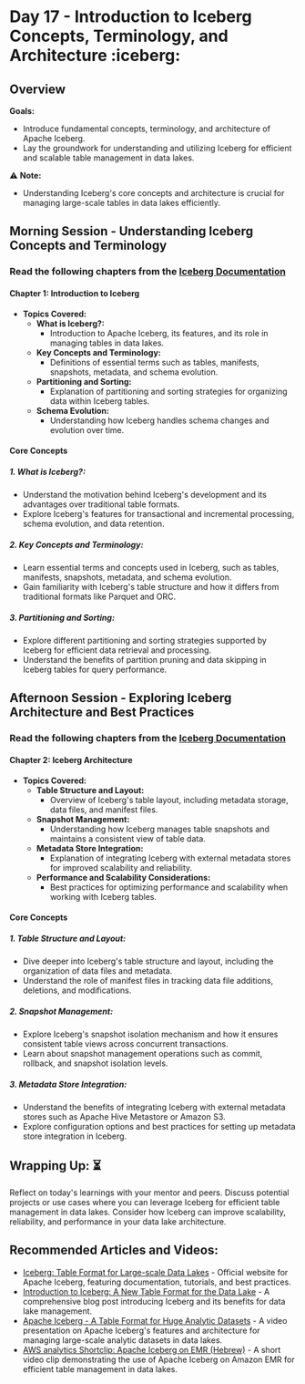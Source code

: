 # Day 17 - Introduction to Iceberg Concepts, Terminology, and Architecture :iceberg:

## Overview
**Goals:**
- Introduce fundamental concepts, terminology, and architecture of Apache Iceberg.
- Lay the groundwork for understanding and utilizing Iceberg for efficient and scalable table management in data lakes.

:warning: **Note:**
- Understanding Iceberg's core concepts and architecture is crucial for managing large-scale tables in data lakes efficiently.

## Morning Session - Understanding Iceberg Concepts and Terminology

### Read the following chapters from the [Iceberg Documentation](https://iceberg.apache.org/documentation/)
#### Chapter 1: Introduction to Iceberg

- **Topics Covered:**
  - **What is Iceberg?:**
    - Introduction to Apache Iceberg, its features, and its role in managing tables in data lakes.
  - **Key Concepts and Terminology:**
    - Definitions of essential terms such as tables, manifests, snapshots, metadata, and schema evolution.
  - **Partitioning and Sorting:**
    - Explanation of partitioning and sorting strategies for organizing data within Iceberg tables.
  - **Schema Evolution:**
    - Understanding how Iceberg handles schema changes and evolution over time.

#### Core Concepts

##### 1. **What is Iceberg?:**
   - Understand the motivation behind Iceberg's development and its advantages over traditional table formats.
   - Explore Iceberg's features for transactional and incremental processing, schema evolution, and data retention.

##### 2. **Key Concepts and Terminology:**
   - Learn essential terms and concepts used in Iceberg, such as tables, manifests, snapshots, metadata, and schema evolution.
   - Gain familiarity with Iceberg's table structure and how it differs from traditional formats like Parquet and ORC.

##### 3. **Partitioning and Sorting:**
   - Explore different partitioning and sorting strategies supported by Iceberg for efficient data retrieval and processing.
   - Understand the benefits of partition pruning and data skipping in Iceberg tables for query performance.

## Afternoon Session - Exploring Iceberg Architecture and Best Practices

### Read the following chapters from the [Iceberg Documentation](https://iceberg.apache.org/documentation/)
#### Chapter 2: Iceberg Architecture

- **Topics Covered:**
  - **Table Structure and Layout:**
    - Overview of Iceberg's table layout, including metadata storage, data files, and manifest files.
  - **Snapshot Management:**
    - Understanding how Iceberg manages table snapshots and maintains a consistent view of table data.
  - **Metadata Store Integration:**
    - Explanation of integrating Iceberg with external metadata stores for improved scalability and reliability.
  - **Performance and Scalability Considerations:**
    - Best practices for optimizing performance and scalability when working with Iceberg tables.

#### Core Concepts

##### 1. **Table Structure and Layout:**
   - Dive deeper into Iceberg's table structure and layout, including the organization of data files and metadata.
   - Understand the role of manifest files in tracking data file additions, deletions, and modifications.

##### 2. **Snapshot Management:**
   - Explore Iceberg's snapshot isolation mechanism and how it ensures consistent table views across concurrent transactions.
   - Learn about snapshot management operations such as commit, rollback, and snapshot isolation levels.

##### 3. **Metadata Store Integration:**
   - Understand the benefits of integrating Iceberg with external metadata stores such as Apache Hive Metastore or Amazon S3.
   - Explore configuration options and best practices for setting up metadata store integration in Iceberg.

## **Wrapping Up:** :hourglass_flowing_sand:
Reflect on today's learnings with your mentor and peers. Discuss potential projects or use cases where you can leverage Iceberg for efficient table management in data lakes. Consider how Iceberg can improve scalability, reliability, and performance in your data lake architecture.

## Recommended Articles and Videos:
- [Iceberg: Table Format for Large-scale Data Lakes](https://iceberg.apache.org/) - Official website for Apache Iceberg, featuring documentation, tutorials, and best practices.
- [Introduction to Iceberg: A New Table Format for the Data Lake](https://databricks.com/blog/2020/07/22/introducing-iceberg-table-format-apache-iceberg.html) - A comprehensive blog post introducing Iceberg and its benefits for data lake management.
- [Apache Iceberg - A Table Format for Huge Analytic Datasets](https://www.youtube.com/watch?v=mf8Hb0coI6o) - A video presentation on Apache Iceberg's features and architecture for managing large-scale analytic datasets in data lakes.
- [AWS analytics Shortclip: Apache Iceberg on EMR (Hebrew)](https://www.youtube.com/watch?v=af8Okzx5NkM) - A short video clip demonstrating the use of Apache Iceberg on Amazon EMR for efficient table management in data lakes.
